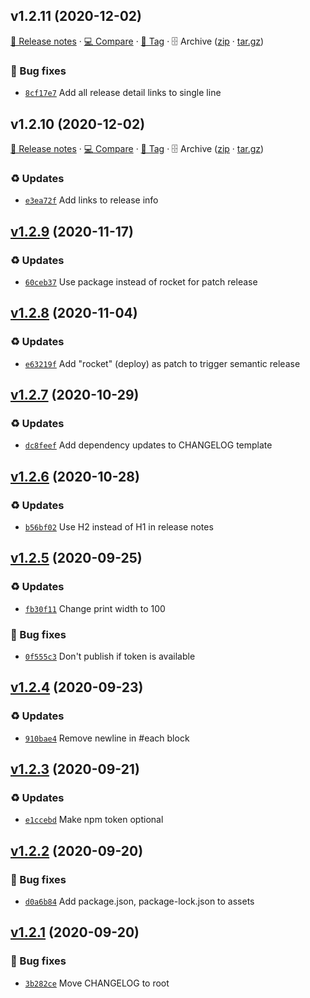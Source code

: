 ## v1.2.11 (2020-12-02)

[📝 Release notes](https://github.com/koj-co/config/releases/tag/v1.2.11) · [💻 Compare](https://github.com/koj-co/config/compare/v1.2.10...v1.2.11) · [🔖 Tag](https://github.com/koj-co/config/tree/v1.2.11) · 🗄️ Archive ([zip](https://github.com/koj-co/config/archive/v1.2.11.zip) · [tar.gz](https://github.com/koj-co/config/archive/v1.2.11.tar.gz))

### 🐛 Bug fixes

- [`8cf17e7`](https://github.com/koj-co/config/commit/8cf17e7)  Add all release detail links to single line

## v1.2.10 (2020-12-02)

[📝 Release notes](https://github.com/koj-co/prettierrc/releases/tag/v1.2.10) ·
[💻 Compare](https://github.com/koj-co/prettierrc/compare/v1.2.9...v1.2.10) · [🔖 Tag](https://github.com/koj-co/prettierrc/tree/v1.2.10) ·
🗄️ Archive ([zip](https://github.com/koj-co/prettierrc/archive/v1.2.10.zip) ·
[tar.gz](https://github.com/koj-co/prettierrc/archive/v1.2.10.tar.gz))

### ♻️ Updates

- [`e3ea72f`](https://github.com/koj-co/prettierrc/commit/e3ea72f)  Add links to release info

## [v1.2.9](https://github.com/koj-co/prettierrc/compare/v1.2.8...v1.2.9) (2020-11-17)

### ♻️ Updates

- [`60ceb37`](https://github.com/koj-co/prettierrc/commit/60ceb37)  Use package instead of rocket for patch release

## [v1.2.8](https://github.com/koj-co/prettierrc/compare/v1.2.7...v1.2.8) (2020-11-04)

### ♻️ Updates

- [`e63219f`](https://github.com/koj-co/prettierrc/commit/e63219f) Add &quot;rocket&quot; (deploy) as patch to trigger semantic release

## [v1.2.7](https://github.com/koj-co/prettierrc/compare/v1.2.6...v1.2.7) (2020-10-29)

### ♻️ Updates

- [`dc8feef`](https://github.com/koj-co/prettierrc/commit/dc8feef) Add dependency updates to CHANGELOG template

## [v1.2.6](https://github.com/koj-co/prettierrc/compare/v1.2.5...v1.2.6) (2020-10-28)

### ♻️ Updates

- [`b56bf02`](https://github.com/koj-co/prettierrc/commit/b56bf02) Use H2 instead of H1 in release notes

## [v1.2.5](https://github.com/koj-co/prettierrc/compare/v1.2.4...v1.2.5) (2020-09-25)

### ♻️ Updates

- [`fb30f11`](https://github.com/koj-co/prettierrc/commit/fb30f11) Change print width to 100

### 🐛 Bug fixes

- [`0f555c3`](https://github.com/koj-co/prettierrc/commit/0f555c3) Don&#x27;t publish if token is available

## [v1.2.4](https://github.com/koj-co/prettierrc/compare/v1.2.3...v1.2.4) (2020-09-23)

### ♻️ Updates

- [`910bae4`](https://github.com/koj-co/prettierrc/commit/910bae4) Remove newline in #each block

## [v1.2.3](https://github.com/koj-co/prettierrc/compare/v1.2.2...v1.2.3) (2020-09-21)

### ♻️ Updates

- [`e1ccebd`](https://github.com/koj-co/prettierrc/commit/e1ccebd) Make npm token optional

## [v1.2.2](https://github.com/koj-co/prettierrc/compare/v1.2.1...v1.2.2) (2020-09-20)

### 🐛 Bug fixes

- [`d0a6b84`](https://github.com/koj-co/prettierrc/commit/d0a6b84) Add package.json, package-lock.json to assets

## [v1.2.1](https://github.com/koj-co/prettierrc/compare/v1.2.0...v1.2.1) (2020-09-20)

### 🐛 Bug fixes

- [`3b282ce`](https://github.com/koj-co/prettierrc/commit/3b282ce) Move CHANGELOG to root
